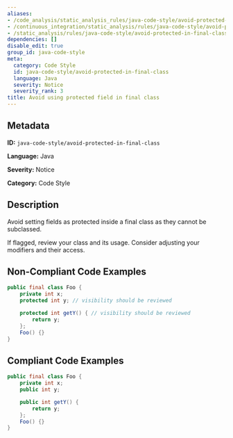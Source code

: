 ```yaml
---
aliases:
- /code_analysis/static_analysis_rules/java-code-style/avoid-protected-in-final-class
- /continuous_integration/static_analysis/rules/java-code-style/avoid-protected-in-final-class
- /static_analysis/rules/java-code-style/avoid-protected-in-final-class
dependencies: []
disable_edit: true
group_id: java-code-style
meta:
  category: Code Style
  id: java-code-style/avoid-protected-in-final-class
  language: Java
  severity: Notice
  severity_rank: 3
title: Avoid using protected field in final class
---
```

<!--  SOURCED FROM https://github.com/DataDog/datadog-static-analyzer-rule-docs -->


## Metadata
**ID:** `java-code-style/avoid-protected-in-final-class`

**Language:** Java

**Severity:** Notice

**Category:** Code Style

## Description
Avoid setting fields as protected inside a final class as they cannot be subclassed.

If flagged, review your class and its usage. Consider adjusting your modifiers and their access.

## Non-Compliant Code Examples
```java
public final class Foo {
    private int x;
    protected int y; // visibility should be reviewed

    protected int getY() { // visibility should be reviewed
        return y;
    };
    Foo() {}
}
```

## Compliant Code Examples
```java
public final class Foo {
    private int x;
    public int y;

    public int getY() {
        return y;
    }; 
    Foo() {}
}
```
